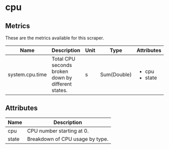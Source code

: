 [comment]: <> (Code generated by mdatagen. DO NOT EDIT.)

# cpu

## Metrics

These are the metrics available for this scraper.

| Name | Description | Unit | Type | Attributes |
| ---- | ----------- | ---- | ---- | ---------- |
| system.cpu.time | Total CPU seconds broken down by different states. | s | Sum(Double) | <ul> <li>cpu</li> <li>state</li> </ul> |

## Attributes

| Name | Description |
| ---- | ----------- |
| cpu | CPU number starting at 0. |
| state | Breakdown of CPU usage by type. |

